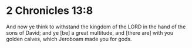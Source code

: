 # 2 Chronicles 13:8

And now ye think to withstand the kingdom of the LORD in the hand of the sons of David; and ye [be] a great multitude, and [there are] with you golden calves, which Jeroboam made you for gods.
